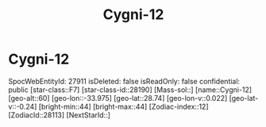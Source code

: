﻿---
title: "Cygni-12"
location: [28.74,-33.975,60]
type: Station
tags:
- astro/Star

---

# Cygni-12

SpocWebEntityId: 27911
isDeleted: false
isReadOnly: false
confidential: public
[star-class::F7]
[star-class-id::28190]
[Mass-sol::]
[name::Cygni-12]
[geo-alt::60]
[geo-lon::-33.975]
[geo-lat::28.74]
[geo-lon-v::0.022]
[geo-lat-v::-0.24]
[bright-min::44]
[bright-max::44]
[Zodiac-index::12]
[ZodiacId::28113]
[NextStarId::]

